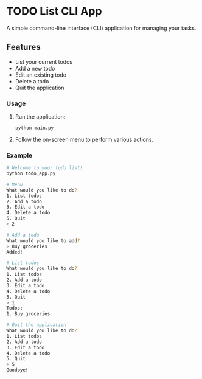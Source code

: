 # TODO List CLI App

<!-- holaaa sergio !!!! hiiii ⸜(｡˃ ᵕ ˂ )⸝♡ -->

A simple command-line interface (CLI) application for managing your tasks.

## Features

- List your current todos
- Add a new todo
- Edit an existing todo
- Delete a todo
- Quit the application

### Usage

1. Run the application:

   ```bash
   python main.py
   ```

2. Follow the on-screen menu to perform various actions.

### Example

```bash
# Welcome to your todo list!
python todo_app.py

# Menu
What would you like to do?
1. List todos
2. Add a todo
3. Edit a todo
4. Delete a todo
5. Quit
> 2

# Add a todo
What would you like to add?
> Buy groceries
Added!

# List todos
What would you like to do?
1. List todos
2. Add a todo
3. Edit a todo
4. Delete a todo
5. Quit
> 1
Todos:
1. Buy groceries

# Quit the application
What would you like to do?
1. List todos
2. Add a todo
3. Edit a todo
4. Delete a todo
5. Quit
> 5
Goodbye!
```
